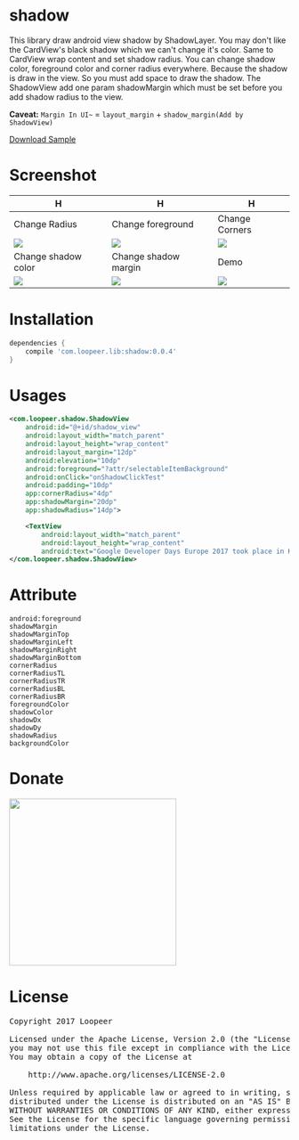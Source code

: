 # shadow

This library draw android view shadow by ShadowLayer. You may don't like the CardView's black shadow which we can't change it's color. Same to CardView wrap content and set shadow radius. You can change shadow color, foreground color and corner radius everywhere. Because the shadow is draw in the view. So you must add space to draw the shadow. The ShadowView add one param shadowMargin which must be set before you add shadow radius to the view.  

**Caveat:** `Margin In UI~` = `layout_margin` + `shadow_margin(Add by ShadowView)`
  
[Download Sample](https://github.com/loopeer/shadow/releases/download/v0.0.1/app-debug.apk)

Screenshot
====

|H|H|H|
|---|---|---|
|Change Radius|Change foreground|Change Corners|
|![](/screenshot/shadow_radius.gif)|![](/screenshot/shadow_foreground.gif)|![](/screenshot/shadow_corners.gif)|
|Change shadow color|Change shadow margin|Demo|
|![](/screenshot/shadow_color.gif)|![](/screenshot/shadow_margin_hide.gif)|![](/screenshot/shadow_demo.gif)|


Installation
====
```groovy
dependencies {
    compile 'com.loopeer.lib:shadow:0.0.4'
}
```
Usages
====
```xml
<com.loopeer.shadow.ShadowView
    android:id="@+id/shadow_view"
    android:layout_width="match_parent"
    android:layout_height="wrap_content"
    android:layout_margin="12dp"
    android:elevation="10dp"
    android:foreground="?attr/selectableItemBackground"
    android:onClick="onShadowClickTest"
    android:padding="10dp"
    app:cornerRadius="4dp"
    app:shadowMargin="20dp"
    app:shadowRadius="14dp">

    <TextView
        android:layout_width="match_parent"
        android:layout_height="wrap_content"
        android:text="Google Developer Days Europe 2017 took place in Krakow, Poland. In this playlist, you can find all the recorded sessions from the event, across all tracks (Develop on Mobile, Mobile Web, Beyond Mobile, and Android)."/>
</com.loopeer.shadow.ShadowView>
```

Attribute
====
```
android:foreground
shadowMargin
shadowMarginTop
shadowMarginLeft
shadowMarginRight
shadowMarginBottom
cornerRadius
cornerRadiusTL
cornerRadiusTR
cornerRadiusBL
cornerRadiusBR
foregroundColor
shadowColor
shadowDx
shadowDy
shadowRadius
backgroundColor
```

Donate
====
<img src="/screenshot/donate.jpeg" width="300">

License
====
<pre>
Copyright 2017 Loopeer

Licensed under the Apache License, Version 2.0 (the "License");
you may not use this file except in compliance with the License.
You may obtain a copy of the License at

    http://www.apache.org/licenses/LICENSE-2.0

Unless required by applicable law or agreed to in writing, software
distributed under the License is distributed on an "AS IS" BASIS,
WITHOUT WARRANTIES OR CONDITIONS OF ANY KIND, either express or implied.
See the License for the specific language governing permissions and
limitations under the License.
</pre>
